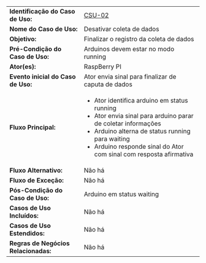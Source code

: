 |   	|	    |
|---	|---	|
|**Identificação do Caso de Uso:**|[CSU-02](https://github.com/avandrevitor/hidroino/blob/master/project/artifacts/table_use_of_cases.md)|
|**Nome do Caso de Uso:**|Desativar coleta de dados|
|**Objetivo:**|Finalizar o registro da coleta de dados|
|**Pré-Condição do Caso de Uso:**|Arduinos devem estar no modo running|
|**Ator(es):**|RaspBerry PI|
|**Evento inicial do Caso de Uso:**|Ator envia sinal para finalizar de caputa de dados|
|**Fluxo Principal:**|<ul><li> Ator identifica arduino em status running</li><li> Ator envia sinal para arduino parar de coletar informações</li><li> Arduino alterna de status running para waiting</li><li> Arduino responde sinal do Ator com sinal com resposta afirmativa</li></ul>| 
|**Fluxo Alternativo:**|Não há|
|**Fluxo de Exceção:**|Não há|
|**Pós-Condição do Caso de Uso:**|Arduino em status waiting|
|**Casos de Uso Incluídos:**|Não há|
|**Casos de Uso Estendidos:**|Não há|
|**Regras de Negócios Relacionadas:**|Não há|
